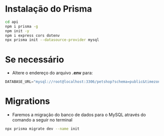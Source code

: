 # Instalação do Prisma 

```bash
cd api
npm i prisma -g
npm init -y
npm i express cors dotenv
npx prisma init --datasource-provider mysql
```

# Se necessário
- Altere o endereço do arquivo **.env** para:   
```js
DATABASE_URL="mysql://root@localhost:3306/petshop?schema=public&timezone=UTC"
```

# Migrations
- Faremos a migração do banco de dados para o MySQL através do comando a seguir no terminal
```bash
npx prisma migrate dev --name init
```
